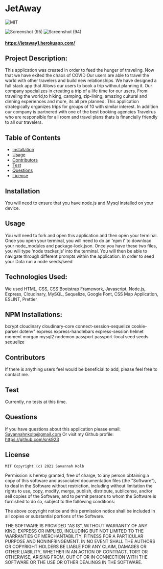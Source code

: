 # JetAway

![MIT](https://img.shields.io/badge/license-MIT-brightgreen)


![Screenshot (95)](https://user-images.githubusercontent.com/80806004/125904984-0a24adc6-97f5-438d-8649-8488d2c72903.png)
![Screenshot (94)](https://user-images.githubusercontent.com/80806004/125904994-28a0d70e-e22e-467f-b888-5181994a565d.png)

#### https://jetaway1.herokuapp.com/

## Project Description:
This application was created in order to feed the hunger of traveling.  Now that we have exited the chaos of COVID Our users are able to travel the world with other travelers and build new relationships.  We have designed a full stack app that Allows our users to book a trip without planning it. Our company specializes in creating a trip of a life time for our users. From traveling the world,to hiking, camping, zip-lining, amazing cultural and dinning experiences and more, its all pre planned. This application strategically organizes trips for groups of 10 with similar interest. In addition our company is partnered with one of the best booking agencies Travelrus who are responsible for all room and travel plans thats is financially friendly to all our travelers.  


## Table of Contents
* [Installation](#installation)
* [Usage](#usage)
* [Contributors](#contributors)
* [Test](#test)
* [Questions](#questions)
* [License](#license)

## Installation
You will need to ensure that you have node.js and Mysql installed on your device. 

## Usage
You will need to fork and open this application and then open your terminal. Once you open your terminal, you will need to do an 'npm i' to download your node_modules and package-lock.json. Once you have these two files, you will type ‘node tracker.js’ into the terminal. You will then be able to navigate through different prompts within the application.
In order to seed your Data run a node seeds/seed

## Technologies Used:
We used HTML, CSS, CSS Bootstrap Framework, Javascript, Node.js, Express, Cloudinary, MySQL, Sequelize, Google Font, CSS Map Application, ESLINT, Prettier

## NPM Installations:

  bcrypt
    cloudinary
    cloudinary-core
    connect-session-sequelize
    cookie-parser
    dotenv"
    express
    express-handlebars
    express-session
    helmet
    moment
    morgan
    mysql2
    nodemon
    passport
    passport-local
    seed
    seeds
    sequelize

## Contributors
 If there is anything users feel would be beneficial to add, please feel free to contact me.

## Test
Currently, no tests at this time. 

## Questions
If you have questions about this application please email: Savannahnkolb@gmail.com
Or visit my Github profile: https://github.com/snk923

## License
    MIT Copyright (c) 2021 Savannah Kolb

Permission is hereby granted, free of charge, to any person obtaining a copy
of this software and associated documentation files (the "Software"), to deal
in the Software without restriction, including without limitation the rights
to use, copy, modify, merge, publish, distribute, sublicense, and/or sell
copies of the Software, and to permit persons to whom the Software is
furnished to do so, subject to the following conditions:

The above copyright notice and this permission notice shall be included in all
copies or substantial portions of the Software.

THE SOFTWARE IS PROVIDED "AS IS", WITHOUT WARRANTY OF ANY KIND, EXPRESS OR
IMPLIED, INCLUDING BUT NOT LIMITED TO THE WARRANTIES OF MERCHANTABILITY,
FITNESS FOR A PARTICULAR PURPOSE AND NONINFRINGEMENT. IN NO EVENT SHALL THE
AUTHORS OR COPYRIGHT HOLDERS BE LIABLE FOR ANY CLAIM, DAMAGES OR OTHER
LIABILITY, WHETHER IN AN ACTION OF CONTRACT, TORT OR OTHERWISE, ARISING FROM,
OUT OF OR IN CONNECTION WITH THE SOFTWARE OR THE USE OR OTHER DEALINGS IN THE
SOFTWARE.

